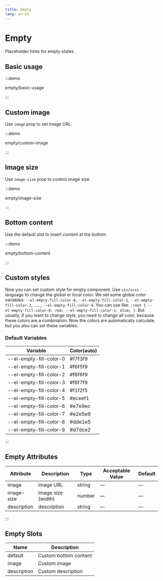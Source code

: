 ```yaml
---
title: Empty
lang: en-US
---
```


# Empty

Placeholder hints for empty states.

## Basic usage

:::demo

empty/basic-usage

:::

## Custom image

Use `image` prop to set image URL.

:::demo

empty/custom-image

:::

## Image size

Use `image-size` prop to control image size.

:::demo

empty/image-size

:::

## Bottom content

Use the default slot to insert content at the bottom.

:::demo

empty/bottom-content

:::

## Custom styles

Now you can set custom style for empty component.
Use `css/scss` language to change the global or local color. We set some global color variables: `--el-empty-fill-color-0`, `--el-empty-fill-color-1`, `--el-empty-fill-color-2`, ......, `--el-empty-fill-color-9`. You can use like: `:root { --el-empty-fill-color-0: red; --el-empty-fill-color-1: blue; }`.
But usually, if you want to change style, you need to change all color, because these colors are a combination.
Now the colors are automatically calculate, but you also can set these variables.

### Default Variables

| Variable                | Color(auto) |
| ----------------------- | ----------- |
| --el-empty-fill-color-0 | #f7f3f9     |
| --el-empty-fill-color-1 | #f6f5f9     |
| --el-empty-fill-color-2 | #f6f6f9     |
| --el-empty-fill-color-3 | #f6f7f9     |
| --el-empty-fill-color-4 | #f1f2f5     |
| --el-empty-fill-color-5 | #eceef1     |
| --el-empty-fill-color-6 | #e7e9ec     |
| --el-empty-fill-color-7 | #e2e5e9     |
| --el-empty-fill-color-8 | #dde1e5     |
| --el-empty-fill-color-9 | #d7dce2     |

:::

## Empty Attributes

| Attribute   | Description        | Type   | Acceptable Value | Default |
| ----------- | ------------------ | ------ | ---------------- | ------- |
| image       | image URL          | string | —                | —       |
| image-size  | image size (width) | number | —                | —       |
| description | description        | string | —                | —       |

:::

## Empty Slots

| Name        | Description           |
| ----------- | --------------------- |
| default     | Custom bottom content |
| image       | Custom image          |
| description | Custom description    |
